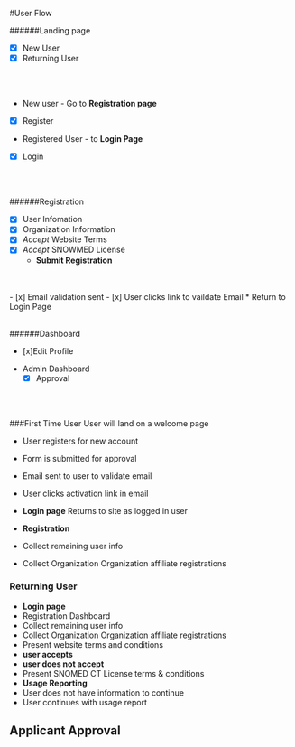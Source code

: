 
#User Flow


######Landing page
- [x] New User
- [x] Returning User
<br>
<br>

* New user - Go to **Registration page**
- [x] Register 
* Registered User - to **Login Page**
- [x] Login
<br>
<br>

######Registration
- [x] User Infomation
- [x] Organization Information
- [x] *Accept* Website Terms 
- [x] *Accept* SNOWMED License
  *  **Submit Registration** 
<br>
<br>
- [x] Email validation sent
- [x] User clicks link to vaildate Email
   * Return to Login Page
   
<br>
<br>

######Dashboard
   - [x]Edit Profile
* Admin Dashboard
  - [x] Approval
<br>
<br>


###First Time User
User will land on a welcome page
* User registers for new account
* Form is submitted for approval
* Email sent to user to validate email 
* User clicks activation link in email 

*  **Login page**
Returns to site as logged in user

* **Registration**
* Collect remaining user info 
* Collect Organization Organization affiliate registrations  

### Returning User

* **Login page**
* Registration Dashboard
* Collect remaining user info 
* Collect Organization Organization affiliate registrations  
* Present website terms and conditions
* **user accepts**
* **user does not accept**
* Present SNOMED CT License terms & conditions
*  **Usage Reporting**
* User does not have information to continue
* User continues with usage report

## Applicant Approval




